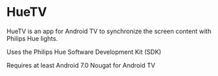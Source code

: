 # HueTV
HueTV is an app for Android TV to synchronize the screen content with Philips Hue lights.

Uses the Philips Hue Software Development Kit (SDK)

Requires at least Android 7.0 Nougat for Android TV

